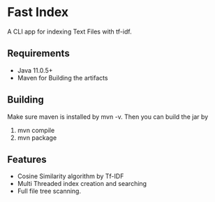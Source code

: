 # Fast Index
A CLI app for indexing Text Files with tf-idf.

## Requirements
* Java 11.0.5+
* Maven for Building the artifacts

## Building 
Make sure maven is installed by mvn -v. Then you can build the jar by 
1. mvn compile
2. mvn package


## Features
* Cosine Similarity algorithm by Tf-IDF
* Multi Threaded index creation and searching
* Full file tree scanning.


